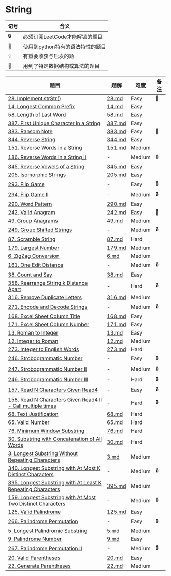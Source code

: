 # String

| 记号 | 含义 |
| ---- | ---- |
| 🔒 | 必须订阅LeetCode才能解锁的题目 |
| 🐲 | 使用到python特有的语法特性的题目 |
| 💡 | 有重要收获与启发的题 |
| 📡 | 用到了特定数据结构或算法的题目 |

| 题目 | 题解 | 难度 | 备注 |
| ---- | ---- | ---- | ---- |
| [28. Implement strStr()](https://leetcode.com/problems/implement-strstr/) | [28.md](../solutions/28.md) | Easy | 📡 |
| [14. Longest Common Prefix](https://leetcode.com/problems/longest-common-prefix/) | [14.md](../solutions/14.md) | Easy | |
| [58. Length of Last Word](https://leetcode.com/problems/length-of-last-word/) | [58.md](../solutions/58.md) | Easy | |
| [387. First Unique Character in a String](https://leetcode.com/problems/first-unique-character-in-a-string/) | [387.md](../solutions/387.md) | Easy | |
| [383. Ransom Note](https://leetcode.com/problems/ransom-note/) | [383.md](../solutions/383.md) | Easy | 🐲 |
| [344. Reverse String](https://leetcode.com/problems/reverse-string/) | [344.md](../solutions/344.md) | Easy | |
| [151. Reverse Words in a String](https://leetcode.com/problems/reverse-words-in-a-string/) | [151.md](../solutions/151.md) | Medium | |
| [186. Reverse Words in a String II](https://leetcode.com/problems/reverse-words-in-a-string-ii/) | - | Medium | 🔒 |
| [345. Reverse Vowels of a String](https://leetcode.com/problems/reverse-vowels-of-a-string/) | [345.md](../solutions/345.md) | Easy | |
| [205. Isomorphic Strings](https://leetcode.com/problems/reverse-vowels-of-a-string/) | [205.md](../solutions/205.md) | Easy | |
| [293. Flip Game](https://leetcode.com/problems/flip-game/) | - | Easy | 🔒 |
| [294. Flip Game II](https://leetcode.com/problems/flip-game-ii/) | - | Medium | 🔒 |
| [290. Word Pattern](https://leetcode.com/problems/word-pattern/) | [290.md](../solutions/290.md) | Easy | |
| [242. Valid Anagram](https://leetcode.com/problems/valid-anagram/) | [242.md](../solutions/242.md) | Easy | 🐲 |
| [49. Group Anagrams](https://leetcode.com/problems/group-anagrams/) | [49.md](../solutions/49.md) | Medium | |
| [249. Group Shifted Strings](https://leetcode.com/problems/group-shifted-strings/) | - | Medium | 🔒 |
| [87. Scramble String](https://leetcode.com/problems/scramble-string) | [87.md](../solutions/87.md) | Hard | |
| [179. Largest Number](https://leetcode.com/problems/largest-number/) | [179.md](../solutions/179.md) | Medium | |
| [6. ZigZag Conversion](https://leetcode.com/problems/zigzag-conversion/) | [6.md](../solutions/6.md) | Medium | |
| [161. One Edit Distance](https://leetcode.com/problems/one-edit-distance/) | - | Medium | 🔒 |
| [38. Count and Say](https://leetcode.com/problems/count-and-say/) | [38.md](../solutions/38.md) | Easy | |
| [358. Rearrange String k Distance Apart](https://leetcode.com/problems/rearrange-string-k-distance-apart/) | - | Hard | 🔒 |
| [316. Remove Duplicate Letters](https://leetcode.com/problems/remove-duplicate-letters/) | [316.md](../solutions/316.md) | Medium | |
| [271. Encode and Decode Strings](https://leetcode.com/problems/encode-and-decode-strings/) | - | Medium | 🔒 |
| [168. Excel Sheet Column Title](https://leetcode.com/problems/excel-sheet-column-title/) | [168.md](../solutions/168.md) | Easy | |
| [171. Excel Sheet Column Number](https://leetcode.com/problems/excel-sheet-column-number/) | [171.md](../solutions/171.md) | Easy | |
| [13. Roman to Integer](https://leetcode.com/problems/roman-to-integer/) | [13.md](../solutions/13.md) | Easy | |
| [12. Integer to Roman](https://leetcode.com/problems/integer-to-roman/) | [12.md](../solutions/12.md) | Medium | |
| [273. Integer to English Words](https://leetcode.com/problems/integer-to-english-words/) | [273.md](../solutions/273.md) | Hard | |
| [246. Strobogrammatic Number](https://leetcode.com/problems/strobogrammatic-number/) | - | Easy | 🔒 |
| [247. Strobogrammatic Number II](https://leetcode.com/problems/strobogrammatic-number-ii/) | - | Medium | 🔒 |
| [246. Strobogrammatic Number III](https://leetcode.com/problems/strobogrammatic-number-iii/) | - | Hard | 🔒 |
| [157. Read N Characters Given Read4](https://leetcode.com/problems/read-n-characters-given-read4/) | - | Easy | 🔒 |
| [158. Read N Characters Given Read4 II - Call multiple times](https://leetcode.com/problems/read-n-characters-given-read4-ii-call-multiple-times/) | - | Hard | 🔒 |
| [68. Text Justification](https://leetcode.com/problems/text-justification/) | [68.md](../solutions/68.md) | Hard | |
| [65. Valid Number](https://leetcode.com/problems/valid-number/) | [65.md](../solutions/65.md) | Hard | |
| [76. Minimum Window Substring](https://leetcode.com/problems/minimum-window-substring/) | [76.md](../solutions/76.md) | Hard | |
| [30. Substring with Concatenation of All Words](https://leetcode.com/problems/substring-with-concatenation-of-all-words/) | [30.md](../solutions/30.md) | Hard | |
| [3. Longest Substring Without Repeating Characters](https://leetcode.com/problems/longest-substring-without-repeating-characters/) | [3.md](../solutions/3.md) | Medium | |
| [340. Longest Substring with At Most K Distinct Characters](https://leetcode.com/problems/longest-substring-with-at-most-k-distinct-characters/) | - | Medium | 🔒 |
| [395. Longest Substring with At Least K Repeating Characters](https://leetcode.com/problems/longest-substring-without-repeating-characters/) | [395.md](../solutions/395.md) | Medium | |
| [159. Longest Substring with At Most Two Distinct Characters](https://leetcode.com/problems/longest-substring-with-at-most-two-distinct-characters/) | - | Medium | 🔒 |
| [125. Valid Palindrome](https://leetcode.com/problems/valid-palindrome/) | [125.md](../solutions/125.md) | Easy | |
| [266. Palindrome Permutation](https://leetcode.com/problems/palindrome-permutation/) | - | Easy | 🔒 |
| [5. Longest Palindromic Substring](https://leetcode.com/problems/longest-palindromic-substring/) | [5.md](../solutions/5.md) | Medium | |
| [9. Palindrome Number](https://leetcode.com/problems/palindrome-number/) | [9.md](../solutions/9.md) | Easy | |
| [267. Palindrome Permutation II](https://leetcode.com/problems/palindrome-permutation-ii/) | - | Medium | 🔒 |
| [20. Valid Parentheses](https://leetcode.com/problems/valid-parentheses/) | [20.md](../solutions/20.md) | Easy | |
| [22. Generate Parentheses](https://leetcode.com/problems/generate-parentheses/) | [22.md](../solutions/22.md) | Medium | |
